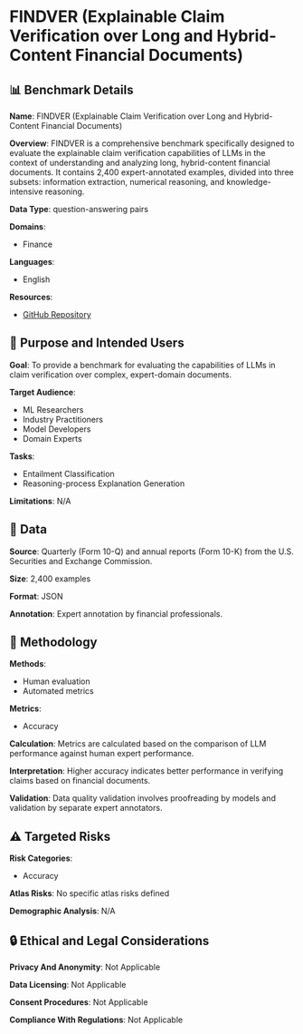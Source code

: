 # FINDVER (Explainable Claim Verification over Long and Hybrid-Content Financial Documents)

## 📊 Benchmark Details

**Name**: FINDVER (Explainable Claim Verification over Long and Hybrid-Content Financial Documents)

**Overview**: FINDVER is a comprehensive benchmark specifically designed to evaluate the explainable claim verification capabilities of LLMs in the context of understanding and analyzing long, hybrid-content financial documents. It contains 2,400 expert-annotated examples, divided into three subsets: information extraction, numerical reasoning, and knowledge-intensive reasoning.

**Data Type**: question-answering pairs

**Domains**:
- Finance

**Languages**:
- English

**Resources**:
- [GitHub Repository](https://github.com/yilunzhao/FinDVer)

## 🎯 Purpose and Intended Users

**Goal**: To provide a benchmark for evaluating the capabilities of LLMs in claim verification over complex, expert-domain documents.

**Target Audience**:
- ML Researchers
- Industry Practitioners
- Model Developers
- Domain Experts

**Tasks**:
- Entailment Classification
- Reasoning-process Explanation Generation

**Limitations**: N/A

## 💾 Data

**Source**: Quarterly (Form 10-Q) and annual reports (Form 10-K) from the U.S. Securities and Exchange Commission.

**Size**: 2,400 examples

**Format**: JSON

**Annotation**: Expert annotation by financial professionals.

## 🔬 Methodology

**Methods**:
- Human evaluation
- Automated metrics

**Metrics**:
- Accuracy

**Calculation**: Metrics are calculated based on the comparison of LLM performance against human expert performance.

**Interpretation**: Higher accuracy indicates better performance in verifying claims based on financial documents.

**Validation**: Data quality validation involves proofreading by models and validation by separate expert annotators.

## ⚠️ Targeted Risks

**Risk Categories**:
- Accuracy

**Atlas Risks**:
No specific atlas risks defined

**Demographic Analysis**: N/A

## 🔒 Ethical and Legal Considerations

**Privacy And Anonymity**: Not Applicable

**Data Licensing**: Not Applicable

**Consent Procedures**: Not Applicable

**Compliance With Regulations**: Not Applicable
